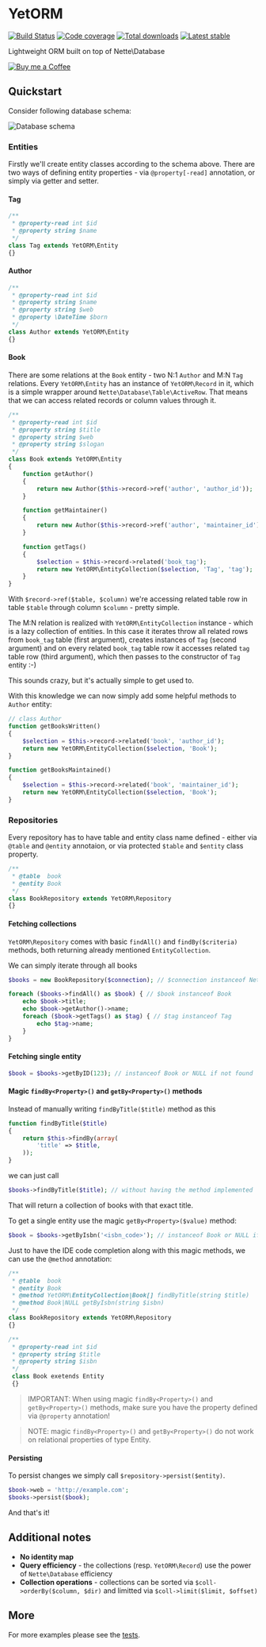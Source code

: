 YetORM
======

[![Build Status](https://travis-ci.org/uestla/YetORM.svg?branch=master)](https://travis-ci.org/uestla/YetORM)
[![Code coverage](https://coveralls.io/repos/github/uestla/YetORM/badge.svg?branch=master)](https://coveralls.io/r/uestla/YetORM)
[![Total downloads](https://poser.pugx.org/uestla/yetorm/downloads)](https://packagist.org/packages/uestla/YetORM)
[![Latest stable](https://poser.pugx.org/uestla/yetorm/v/stable)](https://packagist.org/packages/uestla/YetORM)

Lightweight ORM built on top of Nette\Database

[![Buy me a Coffee](https://www.paypalobjects.com/en_US/i/btn/btn_donate_LG.gif)](https://www.paypal.com/cgi-bin/webscr?cmd=_s-xclick&hosted_button_id=T4AW48GVJW8KY)

Quickstart
----------

Consider following database schema:

![Database schema](http://i.imgur.com/EtR1bM4.png)

### Entities

Firstly we'll create entity classes according to the schema above. There are two ways of defining entity properties - via `@property[-read]` annotation, or simply via getter and setter.

#### Tag

```php
/**
 * @property-read int $id
 * @property string $name
 */
class Tag extends YetORM\Entity
{}
```

#### Author

```php
/**
 * @property-read int $id
 * @property string $name
 * @property string $web
 * @property \DateTime $born
 */
class Author extends YetORM\Entity
{}
```

#### Book

There are some relations at the `Book` entity - two N:1 `Author` and M:N `Tag` relations. Every `YetORM\Entity` has an instance of `YetORM\Record` in it, which is a simple wrapper around `Nette\Database\Table\ActiveRow`. That means that we can access related records or column values through it.

```php
/**
 * @property-read int $id
 * @property string $title
 * @property string $web
 * @property string $slogan
 */
class Book extends YetORM\Entity
{
	function getAuthor()
	{
		return new Author($this->record->ref('author', 'author_id'));
	}

	function getMaintainer()
	{
		return new Author($this->record->ref('author', 'maintainer_id'));
	}

	function getTags()
	{
		$selection = $this->record->related('book_tag');
		return new YetORM\EntityCollection($selection, 'Tag', 'tag');
	}
}
```

With `$record->ref($table, $column)` we're accessing related table row in table `$table` through column `$column` - pretty simple.

The M:N relation is realized with `YetORM\EntityCollection` instance - which is a lazy collection of entities. In this case it iterates throw all related rows from `book_tag` table (first argument), creates instances of `Tag` (second argument) and on every related `book_tag` table row it accesses related `tag` table row (third argument), which then passes to the constructor of `Tag` entity :-)

This sounds crazy, but it's actually simple to get used to.

With this knowledge we can now simply add some helpful methods to `Author` entity:

```php
// class Author
function getBooksWritten()
{
	$selection = $this->record->related('book', 'author_id');
	return new YetORM\EntityCollection($selection, 'Book');
}

function getBooksMaintained()
{
	$selection = $this->record->related('book', 'maintainer_id');
	return new YetORM\EntityCollection($selection, 'Book');
}
```


### Repositories

Every repository has to have table and entity class name defined - either via `@table` and `@entity` annotaion, or via protected `$table` and `$entity` class property.

```php
/**
 * @table  book
 * @entity Book
 */
class BookRepository extends YetORM\Repository
{}
```

#### Fetching collections

`YetORM\Repository` comes with basic `findAll()` and `findBy($criteria)` methods, both returning already mentioned `EntityCollection`.

We can simply iterate through all books

```php
$books = new BookRepository($connection); // $connection instanceof Nette\Database\Context

foreach ($books->findAll() as $book) { // $book instanceof Book
	echo $book->title;
	echo $book->getAuthor()->name;
	foreach ($book->getTags() as $tag) { // $tag instanceof Tag
		echo $tag->name;
	}
}
```

#### Fetching single entity

```php
$book = $books->getByID(123); // instanceof Book or NULL if not found
```

#### Magic `findBy<Property>()` and `getBy<Property>()` methods

Instead of manually writing `findByTitle($title)` method as this

```php
function findByTitle($title)
{
	return $this->findBy(array(
		'title' => $title,
	));
}
```

we can just call

```php
$books->findByTitle($title); // without having the method implemented
```

That will return a collection of books with that exact title.

To get a single entity use the magic `getBy<Property>($value)` method:

```php
$book = $books->getByIsbn('<isbn_code>'); // instanceof Book or NULL if not found
```

Just to have the IDE code completion along with this magic methods, we can use the `@method` annotation:

```php
/**
 * @table  book
 * @entity Book
 * @method YetORM\EntityCollection|Book[] findByTitle(string $title)
 * @method Book|NULL getByIsbn(string $isbn)
 */
class BookRepository extends YetORM\Repository
{}

/**
 * @property-read int $id
 * @property string $title
 * @property string $isbn
 */
 class Book exetends Entity
 {}
```

> IMPORTANT: When using magic `findBy<Property>()` and `getBy<Property>()` methods, make sure you have the property defined via `@property` annotation!

> NOTE: magic `findBy<Property>()` and `getBy<Property>()` do not work on relational properties of type Entity.


#### Persisting

To persist changes we simply call `$repository->persist($entity)`.

```php
$book->web = 'http://example.com';
$books->persist($book);
```


And that's it!


Additional notes
----------------

- **No identity map**
- **Query efficiency** - the collections (resp. `YetORM\Record`) use the power of `Nette\Database` efficiency
- **Collection operations** - collections can be sorted via `$coll->orderBy($column, $dir)` and limitted via `$coll->limit($limit, $offset)`


More
----

For more examples please see the [tests](https://github.com/uestla/YetORM/tree/master/tests).
